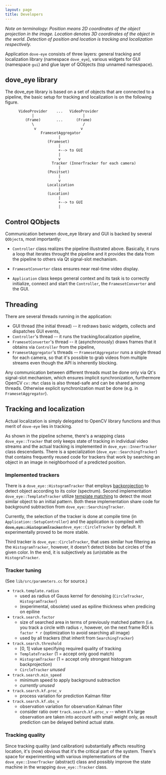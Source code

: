 ```yaml
---
layout: page
title: Developers
---
```


*Note on terminology: Position means 2D coordinates of the object projection in
the image. Location denotes 3D coordinates of the object in the world.
Detection of position and location is tracking and localization respectively.*

Application `dove-eye` consists of three layers: general tracking and
localization library (namespace `dove_eye`), various widgets for GUI (namespace
`gui`) and glue layer of QObjects (top unnamed namespace).

## dove_eye library

The dove_eye library is based on a set of objects that are connected to a
pipeline, the basic setup for tracking and localization is on the following
figure.

          VideoProvider    ...   VideoProvider
                |                      |
             (Frame)       ...      (Frame)
                \                      /
                 v                    v
                    FramesetAggregator
                            |
                       (Frameset)
                            |
                            +--> to GUI
                            |
                            v
                         Tracker (InnerTracker for each camera)
                            |
                       (Positset)
                            |
                            v
                       Localization
                            |
                       (Location)
                            |
                            +--> to GUI
                            |


## Control QObjects

Communication between dove_eye library and GUI is backed by several
`QObject`s, most importantly:

  * `Controller` class realizes the pipeline illustrated above. Basically, it
    runs a loop that iterates throught the pipeline and it provides the data
    from the pipeline to others via Qt signal-slot mechanism.

  * `FramesetConverter` class ensures near real-time video display.

  * `Application` class keeps general context and its task is to correctly
    initialize, connect and start the `Controller`, the `FramesetConverter` and
    the GUI.


## Threading

There are several threads running in the application:

  * GUI thread (the initial thread) -- it redraws basic widgets, collects and
    dispatches GUI events,
  * `Controller`'s thread -- it runs the tracking/localization pipeline,
  * `FramesetConverter`'s thread -- it (asynchronously) draws frames that it
    obtains via `Controller` from the pipeline,
  * `FramesetAggregator`'s threads -- `FramesetAggregator` runs a single thread
    for each camera, so that it's possible to grab videos from multiple streams
    even though the API is inherently blocking.

Any communication between different threads must be done only via Qt's
signal-slot mechanism, which ensures implicit synchronization, furthermore
OpenCV `cv::Mat` class is also thread-safe and can be shared among threads.
Otherwise explicit synchronization must be done (e.g. in `FramesetAggregator`).

## Tracking and localization

Actual localization is simply delegated to OpenCV library functions and thus
merit of `dove-eye` lies in tracking.

As shown in the pipeline scheme, there's a wrapping class `dove_eye::Tracker`
that only keeps state of tracking in individual video streams and the actual
tracking is implemented in `dove_eye::InnerTracker` class descendants. There is
a specialization (`dove_eye::SearchingTracker`) that contains frequently
reused code for trackers that work by searching an object in an image in
neighborhood of a predicted position.

### Implemented trackers

There is a `dove_eye::HistogramTracker` that employs [backprojection][1] to
detect object according to its color (spectrum). Second implementation
`dove_eye::TemplateTracker` utilize [template matching][2] to detect the most
similar object to an initial pattern. Both these implementation share code for
background subtraction from `dove_eye::SearchingTracker`.

[1]: http://docs.opencv.org/doc/tutorials/imgproc/histograms/back_projection/back_projection.html?highlight=backprojection
[2]: http://docs.opencv.org/doc/tutorials/imgproc/histograms/template_matching/template_matching.html?highlight=template

Currently, the selection of the tracker is done at compile time (in
`Application::SetupController`) and the application is compiled with
<del>`dove_eye::HistogramTracker`</del>`dove_eye::CircleTracker` by default. It
experimentally proved to be more stable.

Third tracker is `dove_eye::CircleTracker`, that uses similar hue filtering as
the `HistogramTracker`, however, it doesn't detect blobs but circles of the
given color. In the end, it is subjectively as (un)stable as the
`HistograTracker`.

### Tracker tuning

(See `lib/src/parameters.cc` for source.)

  * `track.template.radius`
    * used as radius of Gauss kernel for denoising (`CircleTracker`, `HistogramTracker`)
    * (experimental, obsolete) used as epiline thickness when predicing on epiline
  * `track.search.factor`
    * size of searched area in terms of previously matched pattern (i.e. you
      track a circle with radius `r`, however, on the next frame ROI is 
      `factor * r` (optimization to avoid searching all image)
    * used by all trackers (that inherit from `SearchingTracker`)
  * `track.search.threshold`
    * [0, 1] value specifying required quality of tracking
    * `TemplateTracker` (1 = accept only good match)
    * `HistogramTracker` (1 = accept only strongest histogram backprojection)
    * `CircleTracker` *unused*
  * `track.search.min_speed`
    * minimum speed to apply background subtraction
    * *currently unused*
  * `track.search.kf.proc_v`
    * process variation for prediction Kalman filter
  * `track.search.kf.obs_v`
    * observation variation for observation Kalman filter
    * consider ratio over `track.search.kf.proc_v` -- when it's large
      observation are taken into account with small weight only, as result
      prediction can be delayed behind actual state.

### Tracking quality

Since tracking quality (and calibration) substantially affects resulting
location, it's (now) obvious that it's the critical part of the system. There's
space for experimenting with various implementations of the
`dove_eye::InnerTracker` (abstract) class and possibly improve the state
machine in the wrapping `dove_eye::Tracker` class.

